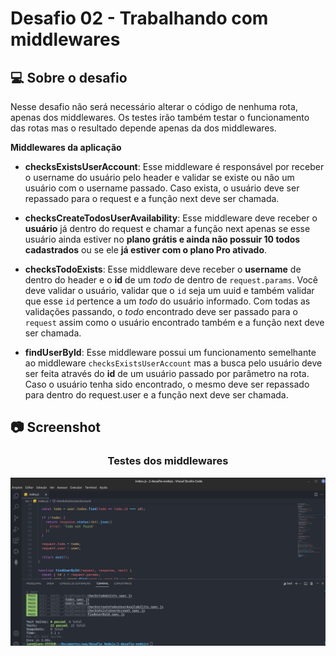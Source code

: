 # Desafio 02 - Trabalhando com middlewares

## :computer: Sobre o desafio

Nesse desafio não será necessário alterar o código de nenhuma rota, apenas dos middlewares. Os testes irão também testar o funcionamento das rotas mas o resultado depende apenas da dos middlewares.

**Middlewares da aplicação**

  - **checksExistsUserAccount**: Esse middleware é responsável por receber o username do usuário pelo header e validar se existe ou não um usuário com o username passado. Caso exista, o usuário deve ser repassado para o request e a função next deve ser chamada.

  - **checksCreateTodosUserAvailability**: Esse middleware deve receber o **usuário** já dentro do request e chamar a função next apenas se esse usuário ainda estiver no **plano grátis e ainda não possuir 10 todos cadastrados** ou se ele **já estiver com o plano Pro ativado**. 

  - **checksTodoExists**: Esse middleware deve receber o **username** de dentro do header e o **id** de um *todo* de dentro de `request.params`. Você deve validar o usuário, validar que o `id` seja um uuid e também validar que esse `id` pertence a um *todo* do usuário informado.
   Com todas as validações passando, o *todo* encontrado deve ser passado para o `request` assim como o usuário encontrado também e a função next deve ser chamada.

  - **findUserById**: Esse middleware possui um funcionamento semelhante ao middleware `checksExistsUserAccount` mas a busca pelo usuário deve ser feita através do **id** de um usuário passado por parâmetro na rota. Caso o usuário tenha sido encontrado, o mesmo deve ser repassado para dentro do request.user e a função next deve ser chamada.

## :camera: Screenshot

<div align="center">
  <h3 align="center">Testes dos middlewares</h3>
  <img src=".github/test.png" alt="">
<div>
